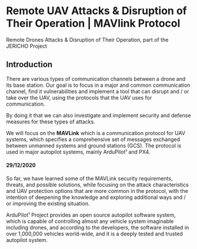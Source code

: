 # Remote UAV Attacks & Disruption of Their Operation | MAVlink Protocol
Remote Drones Attacks &amp; Disruption of Their Operation, part of the JERICHO Project

## Introduction
There are various types of communication channels between a drone and its base station.
Our goal is to focus in a major and common communication channel, find it vulnerabilities and implement a tool that can disrupt and / or take over the UAV, using the protocols that the UAV uses for communication.

By doing it that we can also investigate and implement security and defense measures for these types of attacks.

We will focus on the **MAVLink** which is a communication protocol for UAV systems, which specifies a comprehensive set of messages exchanged between unmanned systems and ground stations (GCS). The protocol is used in major autopilot systems, mainly ArduPilot¹ and PX4.

#### **29/12/2020**

So far, we have learned some of the MAVLink security requirements, threats, and possible solutions, while focusing on the attack characteristics and UAV protection options that are more common in the protocol, with the intention of deepening the knowledge and exploring additional ways and / or improving the existing situation.


ArduPilot¹ Project provides an open source autopilot software system, which is capable of controlling almost any vehicle system imaginable including drones, and according to the developers, the software installed in over 1,000,000 vehicles world-wide, and it is a deeply tested and trusted autopilot system.
